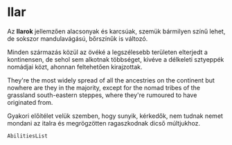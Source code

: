 # Ilar

Az **Ilarok** jellemzően alacsonyak és karcsúak, szemük bármilyen színű lehet, de sokszor mandulavágású, bőrszínűk is változó.

Minden származás közül az övéké a legszélesebb területen elterjedt a kontinensen, de sehol sem alkotnak többséget, kivéve a délkeleti sztyeppék nomádjai közt, ahonnan feltehetően kirajzottak.


They're the most widely spread of all the ancestries on the continent but nowhere are they in the majority, except for the nomad tribes of the  grassland south-eastern steppes, where they're rumoured to have originated from.

Gyakori előítélet velük szemben, hogy sunyik, kérkedők, nem tudnak nemet mondani az italra és megrögzötten ragaszkodnak dicső múltjukhoz.

`AbilitiesList`